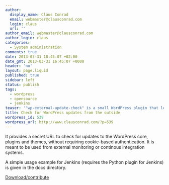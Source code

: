 ```yaml
---
author:
  display_name: Claus Conrad
  email: webmaster@clausconrad.com
  login: claus
  url: ''
author_email: webmaster@clausconrad.com
author_login: claus
categories:
  - System administration
comments: true
date: 2013-03-31 18:45:07 +02:00
date_gmt: 2013-03-31 16:45:07 +0000
header: 'no'
layout: page.liquid
published: true
sidebar: left
status: publish
tags:
  - wordpress
  - opensource
  - jenkins
teaser: '"wp-external-update-check" is a small WordPress plugin that lets you check your WordPress site(s) for updates.'
title: Check for WordPress updates from the outside
wordpress_id: 539
wordpress_url: http://www.clausconrad.com/?p=539
---
```

It provides a secret URL to check for updates to the WordPress core, plugins and themes, without requiring cookie-based authentication. It is meant to be used from external monitoring or continous integration systems.

A simple usage example for Jenkins (requires the Python plugin for Jenkins) is given in the docs directory.

[Download/contribute](https://github.com/cconrad/wp-external-update-check)
